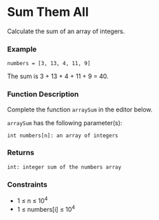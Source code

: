 # Sum Them All

Calculate the sum of an array of integers.

### Example

    numbers = [3, 13, 4, 11, 9]

The sum is 3 + 13 + 4 + 11 + 9 = 40.

### Function Description 

Complete the function ``arraySum`` in the editor below.

``arraySum`` has the following parameter(s):

    int numbers[n]: an array of integers

### Returns

    int: integer sum of the numbers array


### Constraints

- 1 ≤ n ≤ 10<sup>4</sup>
- 1 ≤ numbers[i] ≤ 10<sup>4</sup>
